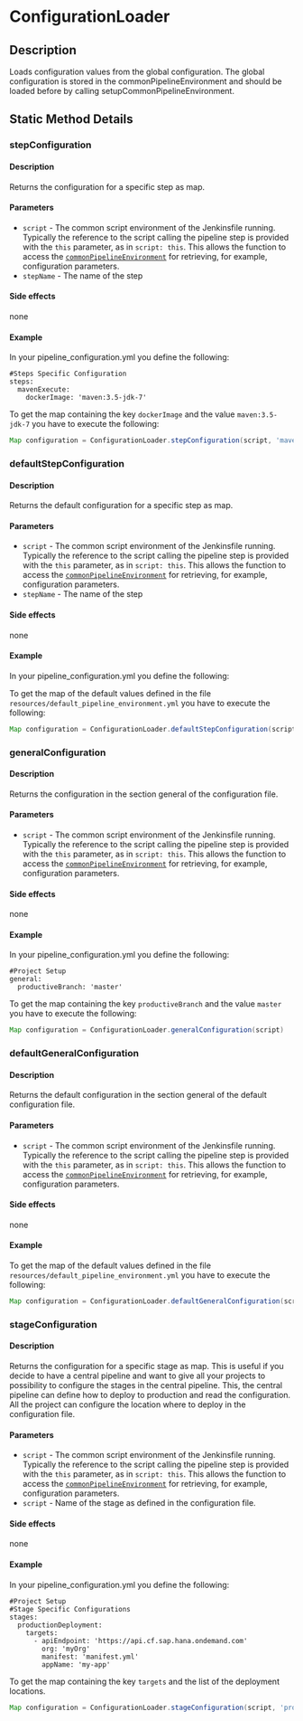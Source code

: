 # ConfigurationLoader

## Description
Loads configuration values from the global configuration. 
The global configuration is stored in the commonPipelineEnvironment and should be loaded before by calling setupCommonPipelineEnvironment.

## Static Method Details

### stepConfiguration

#### Description

Returns the configuration for a specific step as map.

#### Parameters

* `script` - The common script environment of the Jenkinsfile running. Typically the reference to the script calling the pipeline step is provided with the `this` parameter, as in `script: this`. This allows the function to access the [`commonPipelineEnvironment`](commonPipelineEnvironment.md) for retrieving, for example, configuration parameters.
* `stepName` - The name of the step

#### Side effects

none

#### Example

In your pipeline_configuration.yml you define the following:

```
#Steps Specific Configuration
steps:
  mavenExecute:
    dockerImage: 'maven:3.5-jdk-7'
```

To get the map containing the key `dockerImage` and the value `maven:3.5-jdk-7` you have to execute the following:

```groovy
Map configuration = ConfigurationLoader.stepConfiguration(script, 'mavenExecute')
```

### defaultStepConfiguration

#### Description

Returns the default configuration for a specific step as map.

#### Parameters

* `script` - The common script environment of the Jenkinsfile running. Typically the reference to the script calling the pipeline step is provided with the `this` parameter, as in `script: this`. This allows the function to access the [`commonPipelineEnvironment`](commonPipelineEnvironment.md) for retrieving, for example, configuration parameters.
* `stepName` - The name of the step

#### Side effects

none

#### Example

In your pipeline_configuration.yml you define the following:

To get the map of the default values defined in the file `resources/default_pipeline_environment.yml` you have to execute the following:

```groovy
Map configuration = ConfigurationLoader.defaultStepConfiguration(script, 'mavenExecute')
```
### generalConfiguration

#### Description

Returns the configuration in the section general of the configuration file.

#### Parameters

* `script` - The common script environment of the Jenkinsfile running. Typically the reference to the script calling the pipeline step is provided with the `this` parameter, as in `script: this`. This allows the function to access the [`commonPipelineEnvironment`](commonPipelineEnvironment.md) for retrieving, for example, configuration parameters.

#### Side effects

none

#### Example

In your pipeline_configuration.yml you define the following:

```
#Project Setup
general:
  productiveBranch: 'master'
```

To get the map containing the key `productiveBranch` and the value `master` you have to execute the following:

```groovy
Map configuration = ConfigurationLoader.generalConfiguration(script)
```

### defaultGeneralConfiguration

#### Description

Returns the default configuration in the section general of the default configuration file.

#### Parameters

* `script` - The common script environment of the Jenkinsfile running. Typically the reference to the script calling the pipeline step is provided with the `this` parameter, as in `script: this`. This allows the function to access the [`commonPipelineEnvironment`](commonPipelineEnvironment.md) for retrieving, for example, configuration parameters.

#### Side effects

none

#### Example

To get the map of the default values defined in the file `resources/default_pipeline_environment.yml` you have to execute the following:

```groovy
Map configuration = ConfigurationLoader.defaultGeneralConfiguration(script)
```

### stageConfiguration

#### Description

Returns the configuration for a specific stage as map.
This is useful if you decide to have a central pipeline and want to give all your projects to possibility to configure the stages in the central pipeline.
This, the central pipeline can define how to deploy to production and read the configuration.
All the project can configure the location where to deploy in the configuration file. 

#### Parameters

* `script` - The common script environment of the Jenkinsfile running. Typically the reference to the script calling the pipeline step is provided with the `this` parameter, as in `script: this`. This allows the function to access the [`commonPipelineEnvironment`](commonPipelineEnvironment.md) for retrieving, for example, configuration parameters.
* `script` - Name of the stage as defined in the configuration file.

#### Side effects

none

#### Example

In your pipeline_configuration.yml you define the following:

```
#Project Setup
#Stage Specific Configurations
stages:
  productionDeployment:
    targets:
      - apiEndpoint: 'https://api.cf.sap.hana.ondemand.com'
        org: 'myOrg'
        manifest: 'manifest.yml'
        appName: 'my-app'
```

To get the map containing the key `targets` and the list of the deployment locations.

```groovy
Map configuration = ConfigurationLoader.stageConfiguration(script, 'productionDeployment')
```
